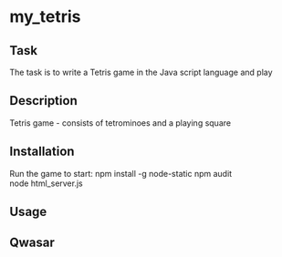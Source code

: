# my_tetris

## Task

The task is to write a Tetris game in the Java script language and play

## Description

Tetris game - consists of tetrominoes and a playing square

## Installation

Run the game to start:
npm install -g node-static
npm audit        
node html_server.js 

## Usage

## Qwasar
